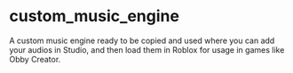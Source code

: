 # custom_music_engine
A custom music engine ready to be copied and used where you can add your audios in Studio, and then load them in Roblox for usage in games like Obby Creator. 

